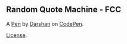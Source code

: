 Random Quote Machine - FCC
--------------------------


A [Pen](http://codepen.io/dave1089/pen/aNXdOv) by [Darshan](http://codepen.io/dave1089) on [CodePen](http://codepen.io/).

[License](http://codepen.io/dave1089/pen/aNXdOv/license).